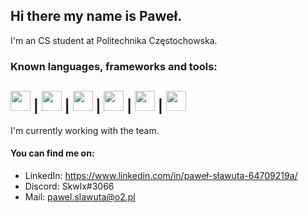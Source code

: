 ## Hi there my name is Paweł.

I'm an CS student at Politechnika Częstochowska.

### Known languages, frameworks and tools:
<img src="https://upload.wikimedia.org/wikipedia/commons/thumb/9/99/Unofficial_JavaScript_logo_2.svg/1200px-Unofficial_JavaScript_logo_2.svg.png" width="32" height="32" /> |
<img src="https://seeklogo.com/images/G/gatsby-logo-1A245AD37F-seeklogo.com.png" width="32" height="32"> |
<img src="https://cdn.worldvectorlogo.com/logos/react.svg" width="32" height="32"> |
<img src="https://d2eip9sf3oo6c2.cloudfront.net/tags/images/000/001/057/full/scsslogo.png" width="32" height="32"> |
<img src="https://bedekodzic.pl/wp-content/uploads/2018/03/flat550x550075f.u1.jpg" width="32" height="32"> |
<img src="https://upload.wikimedia.org/wikipedia/commons/thumb/b/b2/Bootstrap_logo.svg/1200px-Bootstrap_logo.svg.png" width="32" height="32"> 
--------------------------------------------------------------------------------------------------------------------------------------------------------------------
I'm currently working with the team.

#### You can find me on:
* LinkedIn: https://www.linkedin.com/in/paweł-sławuta-64709219a/
* Discord: Skwlx#3066
* Mail: pawel.slawuta@o2.pl

